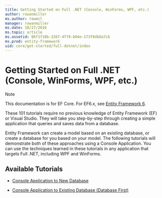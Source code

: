 ```yaml
---
title: Getting Started on Full .NET (Console, WinForms, WPF, etc.)
author: rowanmiller
ms.author: rowmil
manager: rowanmiller
ms.date: 10/27/2016
ms.topic: article
ms.assetid: 06f1f18b-3267-4f79-b94e-173f9db0a7cb
ms.prod: entity-framework
uid: core/get-started/full-dotnet/index
---
```

# Getting Started on Full .NET (Console, WinForms, WPF, etc.)

> [!NOTE]
> This documentation is for EF Core. For EF6.x, see [Entity Framework 6](../../../ef6/index.md).

These 101 tutorials require no previous knowledge of Entity Framework (EF) or Visual Studio. They will take you step-by-step through creating a simple application that queries and saves data from a database.

Entity Framework can create a model based on an existing database, or create a database for you based on your model. The following tutorials will demonstrate both of these approaches using a Console Application. You can use the techniques learned in these tutorials in any application that targets Full .NET, including WPF and WinForms.

## Available Tutorials

* [Console Application to New Database](new-db.md)

* [Console Application to Existing Database (Database First)](existing-db.md)
